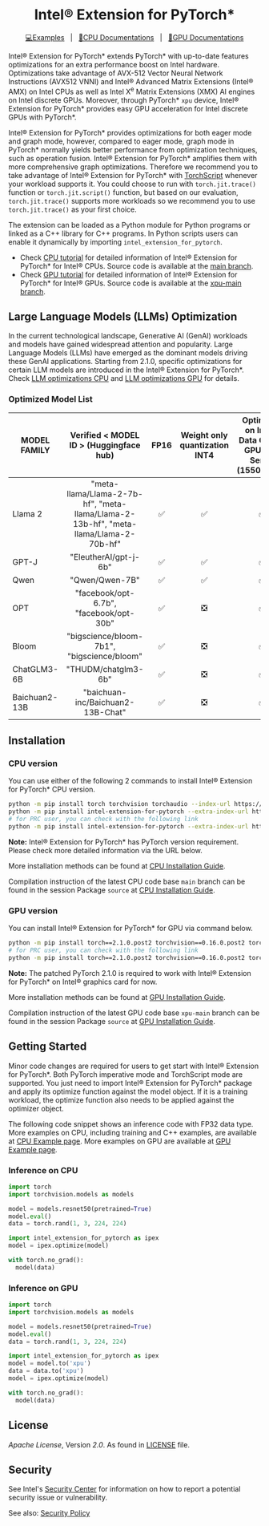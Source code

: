 <div align="center">
  
Intel® Extension for PyTorch*
===========================

[💻Examples](./docs/tutorials/examples.md)&nbsp;&nbsp;&nbsp;|&nbsp;&nbsp;&nbsp;[📖CPU Documentations](https://intel.github.io/intel-extension-for-pytorch/cpu/latest/)&nbsp;&nbsp;&nbsp;|&nbsp;&nbsp;&nbsp;[📖GPU Documentations](https://intel.github.io/intel-extension-for-pytorch/xpu/latest/)
</div>



Intel® Extension for PyTorch\* extends PyTorch\* with up-to-date features optimizations for an extra performance boost on Intel hardware. Optimizations take advantage of AVX-512 Vector Neural Network Instructions (AVX512 VNNI) and Intel® Advanced Matrix Extensions (Intel® AMX) on Intel CPUs as well as Intel X<sup>e</sup> Matrix Extensions (XMX) AI engines on Intel discrete GPUs. Moreover, through PyTorch\* `xpu` device, Intel® Extension for PyTorch\* provides easy GPU acceleration for Intel discrete GPUs with PyTorch\*.

Intel® Extension for PyTorch\* provides optimizations for both eager mode and graph mode, however, compared to eager mode, graph mode in PyTorch\* normally yields better performance from optimization techniques, such as operation fusion. Intel® Extension for PyTorch\* amplifies them with more comprehensive graph optimizations. Therefore we recommend you to take advantage of Intel® Extension for PyTorch\* with [TorchScript](https://pytorch.org/docs/stable/jit.html) whenever your workload supports it. You could choose to run with `torch.jit.trace()` function or `torch.jit.script()` function, but based on our evaluation, `torch.jit.trace()` supports more workloads so we recommend you to use `torch.jit.trace()` as your first choice.

The extension can be loaded as a Python module for Python programs or linked as a C++ library for C++ programs. In Python scripts users can enable it dynamically by importing `intel_extension_for_pytorch`.

* Check [CPU tutorial](https://intel.github.io/intel-extension-for-pytorch/cpu/latest/) for detailed information of Intel® Extension for PyTorch\* for Intel® CPUs. Source code is available at the [main branch](https://github.com/intel/intel-extension-for-pytorch/tree/main).
* Check [GPU tutorial](https://intel.github.io/intel-extension-for-pytorch/xpu/latest/) for detailed information of Intel® Extension for PyTorch\* for Intel® GPUs. Source code is available at the [xpu-main branch](https://github.com/intel/intel-extension-for-pytorch/tree/xpu-main).



## Large Language Models (LLMs) Optimization

In the current technological landscape, Generative AI (GenAI) workloads and models have gained widespread attention and popularity. Large Language Models (LLMs) have emerged as the dominant models driving these GenAI applications. Starting from 2.1.0, specific optimizations for certain LLM models are introduced in the Intel® Extension for PyTorch\*. Check [LLM optimizations CPU](./examples/cpu/inference/python/llm) and [LLM optimizations GPU](./examples/gpu/inference/python/llm) for details.

### Optimized Model List 

| MODEL FAMILY | Verified < MODEL ID > (Huggingface hub)| FP16 | Weight only quantization INT4 | Optimized on Intel® Data Center GPU Max Series (1550/1100) | Optimized on Intel® Arc™ A-Series Graphics (A770) |
|---|:---:|:---:|:---:|:---:|:---:|
|Llama 2| "meta-llama/Llama-2-7b-hf", "meta-llama/Llama-2-13b-hf", "meta-llama/Llama-2-70b-hf" | ✅ | ✅|✅ | ✅|
|GPT-J| "EleutherAI/gpt-j-6b" | ✅ | ✅ |✅ | ✅|
|Qwen|"Qwen/Qwen-7B"| ✅ | ✅ |✅ | ✅|
|OPT|"facebook/opt-6.7b", "facebook/opt-30b"| ✅ | ❎ |✅ | ❎ |
|Bloom|"bigscience/bloom-7b1", "bigscience/bloom"| ✅ | ❎ |✅ | ❎ |
|ChatGLM3-6B|"THUDM/chatglm3-6b"| ✅ | ❎ |✅ | ❎ |
|Baichuan2-13B|"baichuan-inc/Baichuan2-13B-Chat"| ✅ | ❎ |✅ | ❎ |


## Installation

### CPU version

You can use either of the following 2 commands to install Intel® Extension for PyTorch\* CPU version.

```bash
python -m pip install torch torchvision torchaudio --index-url https://download.pytorch.org/whl/cpu
python -m pip install intel-extension-for-pytorch --extra-index-url https://pytorch-extension.intel.com/release-whl/stable/cpu/us/
# for PRC user, you can check with the following link
python -m pip install intel-extension-for-pytorch --extra-index-url https://pytorch-extension.intel.com/release-whl/stable/cpu/cn/
```

**Note:** Intel® Extension for PyTorch\* has PyTorch version requirement. Please check more detailed information via the URL below.

More installation methods can be found at [CPU Installation Guide](https://intel.github.io/intel-extension-for-pytorch/cpu/latest/tutorials/installation.html).

Compilation instruction of the latest CPU code base `main` branch can be found in the session Package `source` at [CPU Installation Guide](https://intel.github.io/intel-extension-for-pytorch/cpu/latest/tutorials/installation.html).

### GPU version

You can install Intel® Extension for PyTorch\* for GPU via command below.

```bash
python -m pip install torch==2.1.0.post2 torchvision==0.16.0.post2 torchaudio==2.1.0.post2 intel-extension-for-pytorch==2.1.30+xpu oneccl_bind_pt==2.1.300+xpu --extra-index-url https://pytorch-extension.intel.com/release-whl/stable/xpu/us/ 
# for PRC user, you can check with the following link
python -m pip install torch==2.1.0.post2 torchvision==0.16.0.post2 torchaudio==2.1.0.post2 intel-extension-for-pytorch==2.1.30+xpu oneccl_bind_pt==2.1.300+xpu  --extra-index-url https://pytorch-extension.intel.com/release-whl/stable/xpu/cn/

```

**Note:** The patched PyTorch 2.1.0 is required to work with Intel® Extension for PyTorch\* on Intel® graphics card for now.

More installation methods can be found at [GPU Installation Guide](https://intel.github.io/intel-extension-for-pytorch/xpu/latest/tutorials/installation.html).

Compilation instruction of the latest GPU code base `xpu-main` branch can be found in the session Package `source` at [GPU Installation Guide](https://intel.github.io/intel-extension-for-pytorch/xpu/latest/tutorials/installation.html).

## Getting Started

Minor code changes are required for users to get start with Intel® Extension for PyTorch\*. Both PyTorch imperative mode and TorchScript mode are supported. You just need to import Intel® Extension for PyTorch\* package and apply its optimize function against the model object. If it is a training workload, the optimize function also needs to be applied against the optimizer object.

The following code snippet shows an inference code with FP32 data type. More examples on CPU, including training and C++ examples, are available at [CPU Example page](https://intel.github.io/intel-extension-for-pytorch/cpu/latest/tutorials/examples.html). More examples on GPU are available at [GPU Example page](https://intel.github.io/intel-extension-for-pytorch/xpu/latest/tutorials/examples.html).

### Inference on CPU

```python
import torch
import torchvision.models as models

model = models.resnet50(pretrained=True)
model.eval()
data = torch.rand(1, 3, 224, 224)

import intel_extension_for_pytorch as ipex
model = ipex.optimize(model)

with torch.no_grad():
  model(data)
```

### Inference on GPU

```python
import torch
import torchvision.models as models

model = models.resnet50(pretrained=True)
model.eval()
data = torch.rand(1, 3, 224, 224)

import intel_extension_for_pytorch as ipex
model = model.to('xpu')
data = data.to('xpu')
model = ipex.optimize(model)

with torch.no_grad():
  model(data)
```

## License

_Apache License_, Version _2.0_. As found in [LICENSE](https://github.com/intel/intel-extension-for-pytorch/blob/main/LICENSE) file.

## Security

See Intel's [Security Center](https://www.intel.com/content/www/us/en/security-center/default.html)
for information on how to report a potential security issue or vulnerability.

See also: [Security Policy](SECURITY.md)


